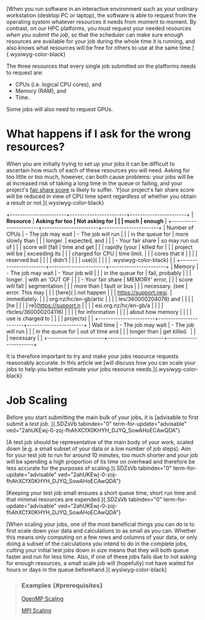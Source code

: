 [When you run software in an interactive environment such as your
ordinary workstation (desktop PC or laptop), the software is able to
request from the operating system whatever resources it needs from
moment to moment. By contrast, on our HPC platforms, you must request
your needed resources *when you submit the job*, so that the scheduler
can make sure enough resources are available for your job during the
whole time it is running, and also knows what resources will be free for
others to use at the same time.]{.wysiwyg-color-black}

The three resources that every single job submitted on the platforms
needs to request are:

-   CPUs (i.e. logical CPU cores), and
-   Memory (RAM), and
-   Time.

Some jobs will also need to request GPUs.

What happens if I ask for the wrong resources?
==============================================

When you are initially trying to set up your jobs it can be difficult to
ascertain how much of each of these resources you will need. Asking for
too little or too much, however, can both cause problems: your jobs will
be at increased risk of taking a long time in the queue or failing, and
your project\'s [fair share
score](https://support.nesi.org.nz/hc/en-gb/articles/360000743536) is
likely to suffer.  Y[our project\'s fair share score will be reduced in
view of CPU time spent regardless of whether you obtain a result or
not.]{.wysiwyg-color-black} 

+-----------------------+-----------------------+-----------------------+
| **Resource**          | **Asking for too      | **Not asking for      |
|                       | much**                | enough**              |
+-----------------------+-----------------------+-----------------------+
| Number of CPUs        | -   The job may wait  | -   The job will run  |
|                       |     in the queue for  |     more slowly than  |
|                       |     longer.           |     expected, and     |
|                       | -   Your fair share   |     so may run out of |
|                       |     score will [fall  |     time and get      |
|                       |     rapidly (your     |     killed for        |
|                       |     project will be   |     exceeding its     |
|                       |     charged for CPU   |     time limit.       |
|                       |     cores that it     |                       |
|                       |     reserved but      |                       |
|                       |     didn\'t           |                       |
|                       |     use)]{            |                       |
|                       | .wysiwyg-color-black} |                       |
+-----------------------+-----------------------+-----------------------+
| Memory                | -   The job may wait  | -   Your job will     |
|                       |     in the queue for  |     fail, probably    |
|                       |     longer.           |     with an \'OUT OF  |
|                       | -   Your fair share   |     MEMORY\' error,   |
|                       |     score will fall   |     segmentation      |
|                       |     more than         |     fault or bus      |
|                       |     necessary. (see   |     error. This may   |
|                       |     [here](           |     not happen        |
|                       | https://support.nesi. |     immediately.      |
|                       | org.nz/hc/en-gb/artic |                       |
|                       | les/360000204076) and |                       |
|                       |     [he               |                       |
|                       | re](https://support.n |                       |
|                       | esi.org.nz/hc/en-gb/a |                       |
|                       | rticles/360000204116) |                       |
|                       |     for information   |                       |
|                       |     about how memory  |                       |
|                       |     use is charged to |                       |
|                       |     projects)         |                       |
+-----------------------+-----------------------+-----------------------+
| Wall time             | -   The job may wait  | -   The job will run  |
|                       |     in the queue for  |     out of time and   |
|                       |     longer than       |     get killed.       |
|                       |     necessary         |                       |
+-----------------------+-----------------------+-----------------------+

It is therefore important to try and make your jobs resource requests
reasonably accurate. In this article we [will discuss how you can scale
your jobs to help you better estimate your jobs resource
needs.]{.wysiwyg-color-black}

Job Scaling
===========

Before you start submitting the main bulk of your jobs, it is [advisable
to first submit a *test job*. ]{.SDZsVb tabindex="0"
term-for-update="advisable"
ved="2ahUKEwj-0-zoj-fhAhXCfX0KHYH_DJYQ_SowAHoECAwQDA"}

[A test job should be representative of the main body of your work,
scaled down (e.g. a small subset of your data or a low number of job
steps). Aim for your test job to run for around 10 minutes, too much
shorter and your job will be spending a high proportion of its time on
overhead and therefore be less accurate for the purposes of
scaling.]{.SDZsVb tabindex="0" term-for-update="advisable"
ved="2ahUKEwj-0-zoj-fhAhXCfX0KHYH_DJYQ_SowAHoECAwQDA"}

[Keeping your test job small ensures a short queue time, short run time
and that minimal resources are expended.]{.SDZsVb tabindex="0"
term-for-update="advisable"
ved="2ahUKEwj-0-zoj-fhAhXCfX0KHYH_DJYQ_SowAHoECAwQDA"}

[When scaling your jobs, one of the most beneficial things you can do is
to first scale down your data and calculations to as small as you can.
Whether this means only computing on a few rows and columns of your
data, or only doing a subset of the calculations you intend to do in the
complete jobs, cutting your initial test jobs down in size means that
they will both queue faster and run for less time. Also, if one of these
jobs fails due to not asking for enough resources, a small scale job
will (hopefully) not have waited for hours or days in the queue
beforehand.]{.wysiwyg-color-black}

> ### Examples {#prerequisites}
>
> [OpenMP
> Scaling](https://support.nesi.org.nz/hc/en-gb/articles/360001173895)
>
> [MPI
> Scaling](https://support.nesi.org.nz/hc/en-gb/articles/360001173875)
